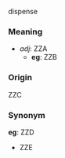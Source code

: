 dispense
### Meaning
+ _adj_: ZZA
	+ __eg__: ZZB

### Origin

ZZC

### Synonym

__eg__: ZZD

+ ZZE


